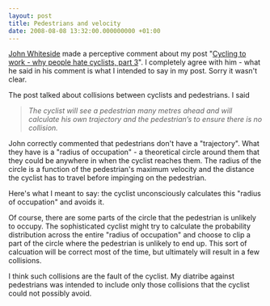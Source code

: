 ```yaml
---
layout: post
title: Pedestrians and velocity
date: 2008-08-08 13:32:00.000000000 +01:00
---
```

<a href="https://bythebayou.com/" target="_blank">John Whiteside</a> made a perceptive comment about my post "<a title="Permanent Link to &quot;Cycling to work - why people hate cyclists, part 3&quot;" rel="bookmark" href="https://blog.dominicsayers.com/2008/01/30/cycling-to-work-why-people-hate-cyclists-part-3/">Cycling to work - why people hate cyclists, part 3</a>". I completely agree with him - what he said in his comment is what I intended to say in my post. Sorry it wasn't clear.

The post talked about collisions between cyclists and pedestrians. I said
<blockquote><em>The cyclist will see a pedestrian many metres ahead and will calculate his own trajectory and the pedestrian’s to ensure there is no collision.</em></blockquote>
John correctly commented that pedestrians don't have a "trajectory". What they have is a "radius of occupation" - a theoretical circle around them that they could be anywhere in when the cyclist reaches them. The radius of the circle is a function of the pedestrian's maximum velocity and the distance the cyclist has to travel before impinging on the pedestrian.

Here's what I meant to say: the cyclist unconsciously calculates this "radius of occupation" and avoids it.

Of course, there are some parts of the circle that the pedestrian is unlikely to occupy. The sophisticated cyclist might try to calculate the probability distribution across the entire "radius of occupation" and choose to clip a part of the circle where the pedestrian is unlikely to end up. This sort of calcuation will be correct most of the time, but ultimately will result in a few collisions.

I think such collisions are the fault of the cyclist. My diatribe against pedestrians was intended to include only those collisions that the cyclist could not possibly avoid.
